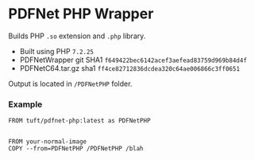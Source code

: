 # PDFNet PHP Wrapper
Builds PHP `.so` extension and `.php` library. 



* Built using PHP `7.2.25`
* PDFNetWrapper git SHA1 `f649422bec6142acef3aefead83759d969b84d4f`
* PDFNetC64.tar.gz sha1 `ff4ce82712836dcdea320c64ae006866c3ff0651`


Output is located in `/PDFNetPHP` folder.


### Example
```
FROM tuft/pdfnet-php:latest as PDFNetPHP


FROM your-normal-image
COPY --from=PDFNetPHP /PDFNetPHP /blah
```
